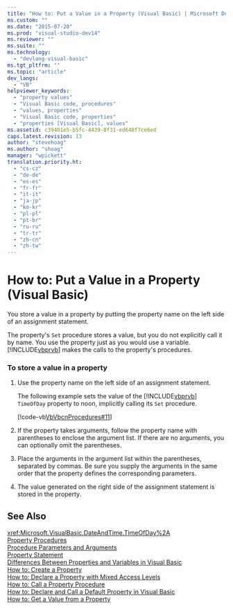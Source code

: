 ```yaml
---
title: "How to: Put a Value in a Property (Visual Basic) | Microsoft Docs"
ms.custom: ""
ms.date: "2015-07-20"
ms.prod: "visual-studio-dev14"
ms.reviewer: ""
ms.suite: ""
ms.technology: 
  - "devlang-visual-basic"
ms.tgt_pltfrm: ""
ms.topic: "article"
dev_langs: 
  - "VB"
helpviewer_keywords: 
  - "property values"
  - "Visual Basic code, procedures"
  - "values, properties"
  - "Visual Basic code, properties"
  - "properties [Visual Basic], values"
ms.assetid: c39401e5-b5fc-4439-8f31-ed640f7ce6ed
caps.latest.revision: 13
author: "stevehoag"
ms.author: "shoag"
manager: "wpickett"
translation.priority.ht: 
  - "cs-cz"
  - "de-de"
  - "es-es"
  - "fr-fr"
  - "it-it"
  - "ja-jp"
  - "ko-kr"
  - "pl-pl"
  - "pt-br"
  - "ru-ru"
  - "tr-tr"
  - "zh-cn"
  - "zh-tw"
---
```

# How to: Put a Value in a Property (Visual Basic)
You store a value in a property by putting the property name on the left side of an assignment statement.  
  
 The property's `Set` procedure stores a value, but you do not explicitly call it by name. You use the property just as you would use a variable. [!INCLUDE[vbprvb](../../../csharp/programming-guide/concepts/linq/includes/vbprvb_md.md)] makes the calls to the property's procedures.  
  
### To store a value in a property  
  
1.  Use the property name on the left side of an assignment statement.  
  
     The following example sets the value of the [!INCLUDE[vbprvb](../../../csharp/programming-guide/concepts/linq/includes/vbprvb_md.md)] `TimeOfDay` property to noon, implicitly calling its `Set` procedure.  
  
     [!code-vb[VbVbcnProcedures#11](../../../visual-basic/language-reference/procedures/codesnippet/VisualBasic/how-to-put-a-value-in-a-property_1.vb)]  
  
2.  If the property takes arguments, follow the property name with parentheses to enclose the argument list. If there are no arguments, you can optionally omit the parentheses.  
  
3.  Place the arguments in the argument list within the parentheses, separated by commas. Be sure you supply the arguments in the same order that the property defines the corresponding parameters.  
  
4.  The value generated on the right side of the assignment statement is stored in the property.  
  
## See Also  
 <xref:Microsoft.VisualBasic.DateAndTime.TimeOfDay%2A>   
 [Property Procedures](../../../visual-basic/language-reference/procedures/property-procedures.md)   
 [Procedure Parameters and Arguments](../../../visual-basic/language-reference/procedures/procedure-parameters-and-arguments.md)   
 [Property Statement](../../../visual-basic/language-reference/statements/property-statement.md)   
 [Differences Between Properties and Variables in Visual Basic](../../../visual-basic/language-reference/procedures/differences-between-properties-and-variables.md)   
 [How to: Create a Property](../../../visual-basic/language-reference/procedures/how-to-create-a-property.md)   
 [How to: Declare a Property with Mixed Access Levels](../../../visual-basic/language-reference/procedures/how-to-declare-a-property-with-mixed-access-levels.md)   
 [How to: Call a Property Procedure](../../../visual-basic/language-reference/procedures/how-to-call-a-property-procedure.md)   
 [How to: Declare and Call a Default Property in Visual Basic](../../../visual-basic/language-reference/procedures/how-to-declare-and-call-a-default-property.md)   
 [How to: Get a Value from a Property](../../../visual-basic/language-reference/procedures/how-to-get-a-value-from-a-property.md)